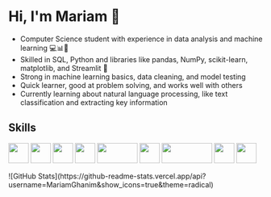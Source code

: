 # Hi, I'm Mariam 👋

* Computer Science student with experience in data analysis and machine learning 💻📊🤖
* Skilled in SQL, Python and libraries like pandas, NumPy, scikit-learn, matplotlib, and Streamlit 🐍
* Strong in machine learning basics, data cleaning, and model testing 
* Quick learner, good at problem solving, and works well with others 
* Currently learning about natural language processing, like text classification and extracting key information 

## Skills


<p align="left">
  <!-- Python -->
  <img src="https://cdn.jsdelivr.net/gh/devicons/devicon/icons/python/python-original.svg" width="40" height="40"/>

  <!-- SQL -->
  <img src="https://cdn.jsdelivr.net/gh/devicons/devicon/icons/mysql/mysql-original.svg" width="40" height="40"/>

  <!-- Pandas -->
  <img src="https://cdn.jsdelivr.net/gh/devicons/devicon/icons/pandas/pandas-original.svg" width="40" height="40"/>

  <!-- NumPy -->
  <img src="https://cdn.jsdelivr.net/gh/devicons/devicon/icons/numpy/numpy-original.svg" width="40" height="40"/>

  <!-- Seaborn (still no official icon, using wide logo) -->
  <img src="https://seaborn.pydata.org/_static/logo-wide-lightbg.svg" width="80" height="40"/>

  <!-- Matplotlib -->
  <img src="https://matplotlib.org/_static/images/logo2.svg" width="40" height="40"/>

  <!-- Streamlit -->
  <img src="https://streamlit.io/images/brand/streamlit-logo-secondary-colormark-darktext.svg" width="100" height="40"/>


  <!-- Scikit-learn -->
  <img src="https://upload.wikimedia.org/wikipedia/commons/0/05/Scikit_learn_logo_small.svg" width="40" height="40"/>

  <!-- Java -->
  <img src="https://cdn.jsdelivr.net/gh/devicons/devicon/icons/java/java-original.svg" width="40" height="40"/>
</p>
![GitHub Stats](https://github-readme-stats.vercel.app/api?username=MariamGhanim&show_icons=true&theme=radical)


